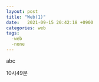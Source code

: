 ```yaml
---
layout: post
title: "Web(1)"
date:   2021-09-15 20:42:18 +0900
categories: web
tags:
  -web
  -none
---
```


abc

10시49분

